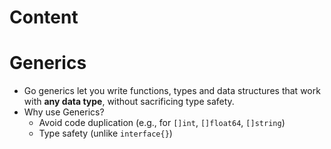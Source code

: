 # Content

# Generics

- Go generics let you write functions, types and data structures that work with **any data type**, without sacrificing type safety.
- Why use Generics?
  - Avoid code duplication (e.g., for `[]int`, `[]float64`, `[]string`)
  - Type safety (unlike `interface{}`)
